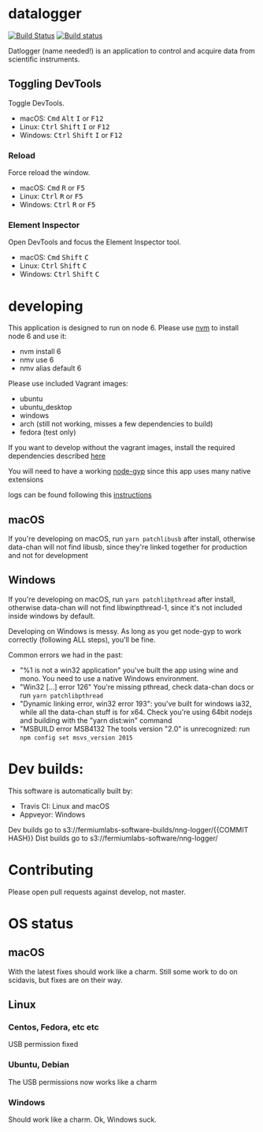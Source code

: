 # datalogger

[![Build Status](https://travis-ci.com/ddavidebor/datalogger.svg?token=wpMBDd4yw5jYZj2bMMU7&branch=v1.1.1)](https://travis-ci.com/ddavidebor/datalogger) [![Build status](https://ci.appveyor.com/api/projects/status/e8h36wiku6jmrto0?svg=true)](https://ci.appveyor.com/project/dfermiumlabs/datalogger)



Datlogger (name needed!) is an application to control and acquire data from scientific instruments.

## Toggling DevTools

Toggle DevTools.

- macOS: <kbd>Cmd</kbd> <kbd>Alt</kbd> <kbd>I</kbd> or <kbd>F12</kbd>
- Linux: <kbd>Ctrl</kbd> <kbd>Shift</kbd> <kbd>I</kbd> or <kbd>F12</kbd>
- Windows: <kbd>Ctrl</kbd> <kbd>Shift</kbd> <kbd>I</kbd> or <kbd>F12</kbd>

### Reload

Force reload the window.

- macOS: <kbd>Cmd</kbd> <kbd>R</kbd> or <kbd>F5</kbd>
- Linux: <kbd>Ctrl</kbd> <kbd>R</kbd> or <kbd>F5</kbd>
- Windows: <kbd>Ctrl</kbd> <kbd>R</kbd> or <kbd>F5</kbd>

### Element Inspector

Open DevTools and focus the Element Inspector tool.

- macOS: <kbd>Cmd</kbd> <kbd>Shift</kbd> <kbd>C</kbd>
- Linux: <kbd>Ctrl</kbd> <kbd>Shift</kbd> <kbd>C</kbd>
- Windows: <kbd>Ctrl</kbd> <kbd>Shift</kbd> <kbd>C</kbd>

# developing

This application is designed to run on node 6. Please use [nvm](https://github.com/creationix/nvm) to install node 6 and use it:

* nvm install 6
* nmv use 6
* nmv alias default 6

Please use included Vagrant images:
* ubuntu 
* ubuntu_desktop
* windows
* arch (still not working, misses a few dependencies to build)
* fedora (test only)

If you want to develop without the vagrant images, install the required dependencies described [here](https://github.com/nodejs/node-gyp)

You will need to have a working [node-gyp](https://github.com/nodejs/node-gyp) since this app uses many native extensions

logs can be found following this [instructions](https://www.npmjs.com/package/electron-log)

## macOS

If you're developing on macOS, run `yarn patchlibusb` after install, otherwise data-chan will not find libusb, since they're linked together for production and not for development

## Windows

If you're developing on macOS, run `yarn patchlibpthread` after install, otherwise data-chan will not find libwinpthread-1, since it's not included inside windows by default.

Developing on Windows is messy. As long as you get node-gyp to work correctly (following ALL steps), you'll be fine.

Common errors we had in the past:

* "%1 is not a win32 application" you've built the app using wine and mono. You need to use a native Windows environment.
* "Win32 [...] error 126" You're missing pthread, check data-chan docs or run `yarn patchlibpthread`
* "Dynamic linking error, win32 error 193": you've built for windows ia32, while all the data-chan stuff is for x64. Check you're using 64bit nodejs and building with the "yarn dist:win" command
* "MSBUILD error MSB4132 The tools version "2.0" is unrecognized: run `npm config set msvs_version 2015`


# Dev builds:

This software is automatically built by: 

* Travis CI: Linux and macOS
* Appveyor: Windows

Dev builds go to s3://fermiumlabs-software-builds/nng-logger/{{COMMIT HASH}}
Dist builds go to s3://fermiumlabs-software/nng-logger/


# Contributing

Please open pull requests against develop, not master.

# OS status

## macOS

With the latest fixes should work like a charm. Still some work to do on scidavis, but fixes are on their way.

## Linux

### Centos, Fedora, etc etc

USB permission fixed

### Ubuntu, Debian

The USB permissions now works like a charm

### Windows

Should work like a charm. Ok, Windows suck. 
